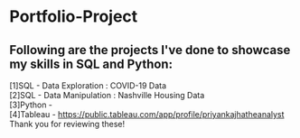 # Portfolio-Project
## Following are the projects I've done to showcase my skills in SQL and Python: <br />
[1]SQL - Data Exploration : COVID-19 Data <br />
[2]SQL - Data Manipulation : Nashville Housing Data <br />
[3]Python - <br />
[4]Tableau - https://public.tableau.com/app/profile/priyankajhatheanalyst <br />
Thank you for reviewing these!
